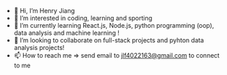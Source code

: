 - 👋 Hi, I’m Henry Jiang
- 👀 I’m interested in coding, learning and sporting 
- 🌱 I’m currently learning React.js, Node.js, python programming (oop), data analysis and machine learning !
- 💞️ I’m looking to collaborate on full-stack projects and pyhton data analysis projects!
- 📫 How to reach me => send email to jlf4022163@gmail.com to connect to me 

<!---
Thierry014/Thierry014 is a ✨ special ✨ repository because its `README.md` (this file) appears on your GitHub profile.
You can click the Preview link to take a look at your changes.
--->
